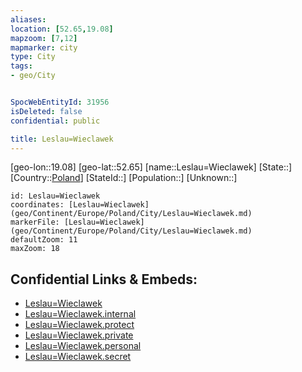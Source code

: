 ```yaml
---
aliases: 
location: [52.65,19.08]
mapzoom: [7,12] 
mapmarker: city 
type: City
tags:
- geo/City


SpocWebEntityId: 31956
isDeleted: false
confidential: public

title: Leslau=Wieclawek
---
```

[geo-lon::19.08]
[geo-lat::52.65]
[name::Leslau=Wieclawek]
[State::]
[Country::[Poland](geo/Continent/Europe/Poland.md)]
[StateId::]
[Population::]
[Unknown::]


```leaflet
id: Leslau=Wieclawek
coordinates: [Leslau=Wieclawek](geo/Continent/Europe/Poland/City/Leslau=Wieclawek.md)
markerFile: [Leslau=Wieclawek](geo/Continent/Europe/Poland/City/Leslau=Wieclawek.md)
defaultZoom: 11 
maxZoom: 18
```


## Confidential Links & Embeds: 
- [Leslau=Wieclawek](../../../../../../_public/geo/Continent/Europe/Poland/City/Leslau=Wieclawek.md) 
- [Leslau=Wieclawek.internal](../../../../../../_internal/geo/Continent/Europe/Poland/City/Leslau=Wieclawek.internal.md) 
- [Leslau=Wieclawek.protect](../../../../../../_protect/geo/Continent/Europe/Poland/City/Leslau=Wieclawek.protect.md) 
- [Leslau=Wieclawek.private](../../../../../../_private/geo/Continent/Europe/Poland/City/Leslau=Wieclawek.private.md) 
- [Leslau=Wieclawek.personal](../../../../../../_personal/geo/Continent/Europe/Poland/City/Leslau=Wieclawek.personal.md) 
- [Leslau=Wieclawek.secret](../../../../../../_secret/geo/Continent/Europe/Poland/City/Leslau=Wieclawek.secret.md) 
